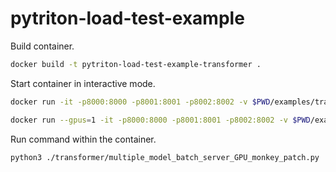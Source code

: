 # pytriton-load-test-example

Build container.
```sh
docker build -t pytriton-load-test-example-transformer .
```

Start container in interactive mode.
```sh
docker run -it -p8000:8000 -p8001:8001 -p8002:8002 -v $PWD/examples/transformer:/app/transformer -v $PWD/non-existent-path:/models -v $PWD/pytriton_examples:/examples pytriton-load-test-example-transformer bash
```

```sh
docker run --gpus=1 -it -p8000:8000 -p8001:8001 -p8002:8002 -v $PWD/examples/transformer:/app/transformer -v $PWD/non-existent-path:/models -v $PWD/pytriton_examples:/examples pytriton-load-test-example-transformer bash
```


Run command within the container.
```sh
python3 ./transformer/multiple_model_batch_server_GPU_monkey_patch.py
```
